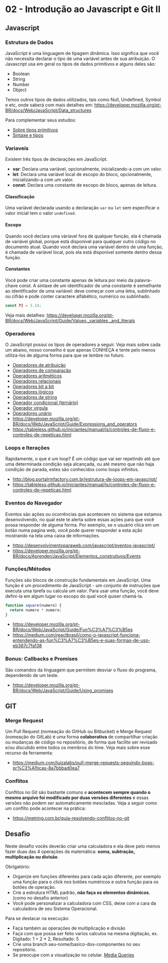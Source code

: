 # 02 - Introdução ao Javascript e Git II 

## Javascript

### Estrutura de Dados

JavaScript é uma linguagem de tipagem dinâmica. Isso significa que você não necessita declarar o tipo de uma variável antes de sua atribuição. O Javascript usa em geral os tipos de dados primitivos e alguns deles são: 

- Boolean
- String
- Number
- Object

Temos outros tipos de dados utilizados, tais como Null, Undefined, Symbol e etc, onde saberá com mais detalhes em: https://developer.mozilla.org/pt-BR/docs/Web/JavaScript/Data_structures

Para complementar seus estudos: 

 - [Sobre tipos primitivos](https://developer.mozilla.org/pt-BR/docs/Glossary/Primitive)
 - [Sintaxe e tipos](https://developer.mozilla.org/pt-BR/docs/Web/JavaScript/Guide/Grammar_and_types)

### Variaveis

Existem três tipos de declarações em JavaScript.

- **var**: Declara uma variável, opcionalmente, inicializando-a com um valor.
- **let**: Declara uma variável local de escopo do bloco, opcionalmente, inicializando-a com um valor.
- **const**: Declara uma constante de escopo de bloco, apenas de leitura.

#### Classificação
Uma variável declarada usando a declaração `var` ou `let` sem especificar o valor inicial tem o valor `undefined`.

#### Escopo
Quando você declara uma váriavel fora de qualquer função, ela é chamada de variável global, porque está disponível para qualquer outro código no documento atual. Quando você declara uma variável dentro de uma função, é chamada de variável local,  pois ela está disponível somente dentro dessa função.

#### Constantes
Você pode criar uma constante apenas de leitura por meio da palavra-chave const. A sintaxe de um identificador de uma constante é semelhante ao identificador de uma variável: deve começar com uma letra, sublinhado ou cifrão e pode conter caractere alfabético, numérico ou sublinhado.

``` javascript
const PI = 3.14;
```

Veja mais detalhes: https://developer.mozilla.org/pt-BR/docs/Web/JavaScript/Guide/Values,_variables,_and_literals

### Operadores

O JavaScript possui os tipos de operadores a seguir. Veja mais sobre cada um abaixo, nosso conselho é que apenas CONHEÇA e tente pelo menos utiliza-los de alguma forma para que se lembre no futuro.

- [Operadores de atribuição](https://developer.mozilla.org/pt-BR/docs/Web/JavaScript/Guide/Expressions_and_Operators#operador_atribuicao)
- [Operadores de comparação](https://developer.mozilla.org/pt-BR/docs/Web/JavaScript/Guide/Expressions_and_Operators#operador_comparacao)
- [Operadores aritméticos](https://developer.mozilla.org/pt-BR/docs/Web/JavaScript/Guide/Expressions_and_Operators#operadores_aritmeticos)
- [Operadores relacionais](https://developer.mozilla.org/pt-BR/docs/Web/JavaScript/Guide/Expressions_and_Operators#operador_virgula)
- [Operadores bit a bit](https://developer.mozilla.org/pt-BR/docs/Web/JavaScript/Guide/Expressions_and_Operators#operadores_bit_a_bit)
- [Operadores lógicos](https://developer.mozilla.org/pt-BR/docs/Web/JavaScript/Guide/Expressions_and_Operators#operadores_logicos)
- [Operadores de string](https://developer.mozilla.org/pt-BR/docs/Web/JavaScript/Guide/Expressions_and_Operators#operadores_string)
- [Operador condicional (ternário)](https://developer.mozilla.org/pt-BR/docs/Web/JavaScript/Guide/Expressions_and_Operators#operador_condicional_ternario)
- [Operador vírgula](https://developer.mozilla.org/pt-BR/docs/Web/JavaScript/Guide/Expressions_and_Operators#operador_virgula)
- [Operadores unário](https://developer.mozilla.org/pt-BR/docs/Web/JavaScript/Guide/Expressions_and_Operators#operadores_unario)
- https://developer.mozilla.org/pt-BR/docs/Web/JavaScript/Guide/Expressions_and_operators
- https://tableless.github.io/iniciantes/manual/js/controles-de-fluxo-e-controles-de-repeticao.html

### Loops e Iterações

Rapidamente, o que é um loop? É um código que vai ser repetindo até que uma determinada condição seja alcançada, ou até mesmo que não haja condição de parada, estes são conhecidos como loops infinitos.

- http://blog.portalrmfactory.com.br/estrutura-de-loops-em-javascript/
- https://tableless.github.io/iniciantes/manual/js/controles-de-fluxo-e-controles-de-repeticao.html

### Eventos do Navegador

Eventos são ações ou ocorrências que acontecem no sistema que estamos desenvolvendo, no qual este te alerta sobre essas ações para que você possa responder de alguma forma. Por exemplo, se o usuário clica em um botão numa pagina web, você pode querer responder a esta ação mostrando na tela uma caixa de informações. 

- https://desenvolvimentoparaweb.com/javascript/eventos-javascript/
- https://developer.mozilla.org/pt-BR/docs/Aprender/JavaScript/Elementos_construtivos/Events

### Funções/Métodos

Funções são blocos de construção fundamentais em JavaScript. Uma função é um procedimento de JavaScript - um conjunto de instruções que executa uma tarefa ou calcula um valor. Para usar uma função, você deve defini-la em algum lugar no escopo do qual você quiser chamá-la.

``` javascript
function square(numero) { 
  return numero * numero; 
}
```

- https://developer.mozilla.org/pt-BR/docs/Web/JavaScript/Guide/Fun%C3%A7%C3%B5es
- https://medium.com/reactbrasil/como-o-javascript-funciona-entendendo-as-fun%C3%A7%C3%B5es-e-suas-formas-de-uso-eb387c7fa138

### Bonus: Callbacks e Promises

São comandos da linguagem que permitem desviar o fluxo do programa, dependendo de um teste.

- https://developer.mozilla.org/pt-BR/docs/Web/JavaScript/Guide/Using_promises

## GIT

### Merge Request

Um Pull Request (nomeação do GitHub ou Bitbucket) e Merge Request (nomeação do GitLab) é uma forma **colaborativa** de compartilhar criação ou mudanças de código no repositório, de forma que facilite ser revisado e/ou discutido entre todos os membros do time. Veja mais sobre esse recurso da ferramenta:

- https://medium.com/luizalabs/pull-merge-requests-seguindo-boas-pr%C3%A1ticas-8a7bbbad0ea7

### Conflitos

Conflitos no Git são bastante comuns e **acontecem sempre quando o mesmo arquivo foi modificado por duas versões diferentes** e essas versões não podem ser automaticamente mescladas. Veja a seguir como um conflito pode acontecer na prática:

- https://metring.com.br/guia-resolvendo-conflitos-no-git

## Desafio

Neste desafio vocês deverão criar uma calculadora e ela deve pelo menos fazer duas das 4 operações da matemática: **soma, subtração, multiplicação ou divisão**.

Obrigatório:

- Organize em funções diferentes para cada ação diferente, por exemplo uma função para o click nos botões numéricos e outra função para os botões de operação.
- Crie a estrutura HTML padrão, **não faça os elementos dinâmicos**. (como no desafio anterior)
- Você pode personalizar a calculadora com CSS, deixe com a cara da calculadora de seu Sistema Operacional.

Para se destacar na execução:

- Faça também as operações de multiplicação e divisão
- Faça com que possa ser feito varios calculos na mesma digitação, ex. Digitado: 1 + 2 * 2, Resultado: 5
- Crie uma branch seu-nome/basico-dos-componentes no seu repositório.
- Se preocupe com a visualização no celular. [Media Queries](https://www.w3schools.com/css/css_rwd_mediaqueries.asp)

